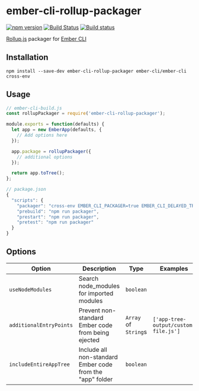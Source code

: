 # ember-cli-rollup-packager

[![npm version](https://badge.fury.io/js/ember-cli-rollup-packager.svg)](https://badge.fury.io/js/ember-cli-rollup-packager)
[![Build Status](https://travis-ci.org/kellyselden/ember-cli-rollup-packager.svg?branch=master)](https://travis-ci.org/kellyselden/ember-cli-rollup-packager)
[![Build status](https://ci.appveyor.com/api/projects/status/5pn7be6cvog1dg7e/branch/master?svg=true)](https://ci.appveyor.com/project/kellyselden/ember-cli-rollup-packager/branch/master)

[Rollup.js](https://rollupjs.org) packager for [Ember CLI](https://ember-cli.com)

## Installation

```
npm install --save-dev ember-cli-rollup-packager ember-cli/ember-cli cross-env
```

## Usage

```js
// ember-cli-build.js
const rollupPackager = require('ember-cli-rollup-packager');

module.exports = function(defaults) {
  let app = new EmberApp(defaults, {
    // Add options here
  });

  app.package = rollupPackager({
    // additional options
  });

  return app.toTree();
};
```

```js
// package.json
{
  "scripts": {
    "packager": "cross-env EMBER_CLI_PACKAGER=true EMBER_CLI_DELAYED_TRANSPILATION=true",
    "prebuild": "npm run packager",
    "prestart": "npm run packager",
    "pretest": "npm run packager"
  }
}
```

## Options

| Option | Description | Type | Examples | Default |
|---|---|---|---|---|
| `useNodeModules` | Search node_modules for imported modules | `boolean` | | `false` |
| `additionalEntryPoints` | Prevent non-standard Ember code from being ejected | `Array` of `String`s | `['app-tree-output/custom-file.js']` | `[]` |
| `includeEntireAppTree` | Include all non-standard Ember code from the "app" folder | `boolean` | | `false` |
